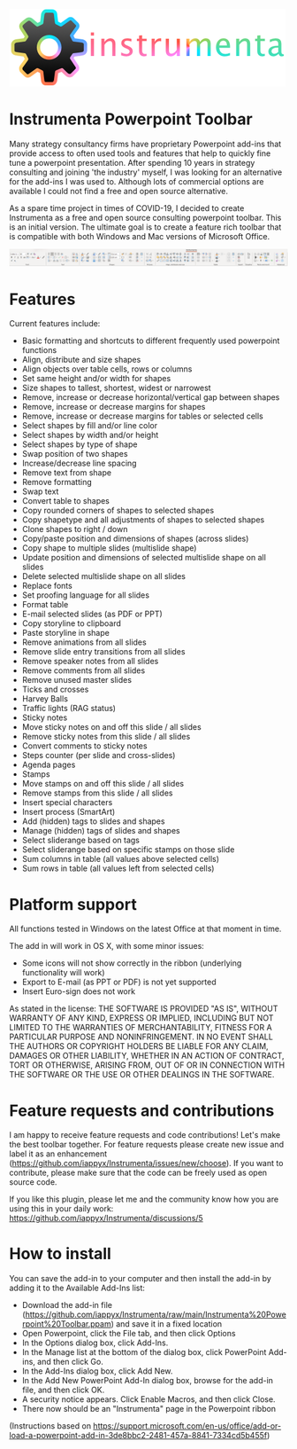 
![Alt text](img/logo-instrumenta-small.png?raw=true "Instrumenta Powerpoint Toolbar")
# Instrumenta Powerpoint Toolbar

Many strategy consultancy firms have proprietary Powerpoint add-ins that provide access to often used tools and features that help to quickly fine tune a powerpoint presentation. After spending 10 years in strategy consulting and joining 'the industry' myself, I was looking for an alternative for the add-ins I was used to. Although lots of commercial options are available I could not find a free and open source alternative. 

As a spare time project in times of COVID-19, I decided to create Instrumenta as a free and open source consulting powerpoint toolbar. This is an initial version. The ultimate goal is to create a feature rich toolbar that is compatible with both Windows and Mac versions of Microsoft Office.

![Alt text](img/instrumenta-win-0.7.png?raw=true "Instrumenta Powerpoint Toolbar (Windows)")


# Features
Current features include:
- Basic formatting and shortcuts to different frequently used powerpoint functions
- Align, distribute and size shapes
- Align objects over table cells, rows or columns 
- Set same height and/or width for shapes
- Size shapes to tallest, shortest, widest or narrowest
- Remove, increase or decrease horizontal/vertical gap between shapes
- Remove, increase or decrease margins for shapes
- Remove, increase or decrease margins for tables or selected cells
- Select shapes by fill and/or line color
- Select shapes by width and/or height
- Select shapes by type of shape
- Swap position of two shapes
- Increase/decrease line spacing
- Remove text from shape
- Remove formatting
- Swap text
- Convert table to shapes
- Copy rounded corners of shapes to selected shapes
- Copy shapetype and all adjustments of shapes to selected shapes
- Clone shapes to right / down
- Copy/paste position and dimensions of shapes (across slides)
- Copy shape to multiple slides (multislide shape)
- Update position and dimensions of selected multislide shape on all slides
- Delete selected multislide shape on all slides
- Replace fonts
- Set proofing language for all slides
- Format table
- E-mail selected slides (as PDF or PPT)
- Copy storyline to clipboard
- Paste storyline in shape
- Remove animations from all slides
- Remove slide entry transitions from all slides
- Remove speaker notes from all slides
- Remove comments from all slides
- Remove unused master slides
- Ticks and crosses
- Harvey Balls
- Traffic lights (RAG status)
- Sticky notes
- Move sticky notes on and off this slide / all slides
- Remove sticky notes from this slide / all slides
- Convert comments to sticky notes
- Steps counter (per slide and cross-slides)
- Agenda pages
- Stamps
- Move stamps on and off this slide / all slides
- Remove stamps from this slide / all slides
- Insert special characters
- Insert process (SmartArt)
- Add (hidden) tags to slides and shapes
- Manage (hidden) tags of slides and shapes
- Select sliderange based on tags
- Select sliderange based on specific stamps on those slide
- Sum columns in table (all values above selected cells)
- Sum rows in table (all values left from selected cells)

# Platform support
All functions tested in Windows on the latest Office at that moment in time.

The add in will work in OS X, with some minor issues:
* Some icons will not show correctly in the ribbon (underlying functionality will work)
* Export to E-mail (as PPT or PDF) is not yet supported
* Insert Euro-sign does not work

As stated in the license: THE SOFTWARE IS PROVIDED "AS IS", WITHOUT WARRANTY OF ANY KIND, EXPRESS OR IMPLIED, INCLUDING BUT NOT LIMITED TO THE WARRANTIES OF MERCHANTABILITY, FITNESS FOR A PARTICULAR PURPOSE AND NONINFRINGEMENT. IN NO EVENT SHALL THE AUTHORS OR COPYRIGHT HOLDERS BE LIABLE FOR ANY CLAIM, DAMAGES OR OTHER LIABILITY, WHETHER IN AN ACTION OF CONTRACT, TORT OR OTHERWISE, ARISING FROM, OUT OF OR IN CONNECTION WITH THE SOFTWARE OR THE USE OR OTHER DEALINGS IN THE SOFTWARE.

# Feature requests and contributions
I am happy to receive feature requests and code contributions! Let's make the best toolbar together. For feature requests please create new issue and label it as an enhancement (https://github.com/iappyx/Instrumenta/issues/new/choose). If you want to contribute, please make sure that the code can be freely used as open source code.

If you like this plugin, please let me and the community know how you are using this in your daily work: https://github.com/iappyx/Instrumenta/discussions/5

# How to install 

You can save the add-in to your computer and then install the add-in by adding it to the Available Add-Ins list:
- Download the add-in file (https://github.com/iappyx/Instrumenta/raw/main/Instrumenta%20Powerpoint%20Toolbar.ppam) and save it in a fixed location 
- Open Powerpoint, click the File tab, and then click Options
- In the Options dialog box, click Add-Ins.
- In the Manage list at the bottom of the dialog box, click PowerPoint Add-ins, and then click Go.
- In the Add-Ins dialog box, click Add New.
- In the Add New PowerPoint Add-In dialog box, browse for the add-in file, and then click OK.
- A security notice appears. Click Enable Macros, and then click Close.
- There now should be an "Instrumenta" page in the Powerpoint ribbon

(Instructions based on https://support.microsoft.com/en-us/office/add-or-load-a-powerpoint-add-in-3de8bbc2-2481-457a-8841-7334cd5b455f)
